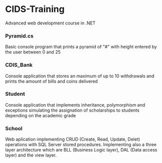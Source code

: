 # CIDS-Training
Advanced web development course in .NET

### Pyramid.cs
Basic console program that prints a pyramid of "#" with height entered by the user between 0 and 25

### CDIS_Bank
Console application that stores an maximum of up to 10 withdrawals and prints the amount of bills and coins delivered

### Student
Console application that implements inheritance, polymorphism and exceptions simulating the assignation of scholarships to students depending on the academic grade

### School
Web aplication implementing CRUD (Create, Read, Update, Delet) operations with SQL Server stored procedures. Implementing also a three layer architecture which are BLL (Business Logic layer), DAL (Data access layer) and the view layer.


